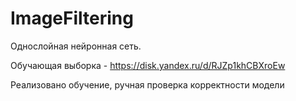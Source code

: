 # ImageFiltering

Однослойная нейронная сеть. 

Обучающая выборка - https://disk.yandex.ru/d/RJZp1khCBXroEw 

Реализовано обучение, ручная проверка корректности модели